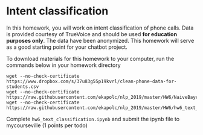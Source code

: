 # Intent classification

In this homework, you will work on intent classification of phone calls. Data is provided courtesy of TrueVoice and should be used **for education purposes only**. The data have been anonymized. This homework will serve as a good starting point for your chatbot project.

To download materials for this homework to your computer, run the commands below in your homework directory

```
wget --no-check-certificate https://www.dropbox.com/s/37u83g55p19kvrl/clean-phone-data-for-students.csv
wget --no-check-certificate https://raw.githubusercontent.com/ekapolc/nlp_2019/master/HW6/NaiveBayesClassificationDemo.ipynb
wget --no-check-certificate https://raw.githubusercontent.com/ekapolc/nlp_2019/master/HW6/hw6_text_classification.ipynb

```

Complete `hw6_text_classification.ipynb` and submit the ipynb file to mycourseville (1 points per todo)
